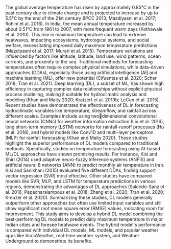 The global average temperature has risen by approximately 0.85°C in the past 
century due to climate change and is projected to increase by up to 5.5°C by the 
end of the 21st century (IPCC 2013; Mazdiyasni et al. 2017; Rohini et al. 2016). 
In India, the mean annual temperature increased by about 0.51°C from 1961 to 
2007, with more frequent warm days (Kothawale et al. 2010). This rise in 
maximum temperature can lead to extreme heatwaves, impacting ecosystems, 
hydrological systems, and social welfare, necessitating improved daily 
maximum temperature predictions (Mazdiyasni et al. 2017; Murari et al. 2015). 
Temperature variations are influenced by factors like altitude, latitude, land use, 
wind patterns, ocean currents, and proximity to the sea. Traditional methods for 
forecasting temperatures often require complex physical simulations, while 
data-driven approaches (DDAs), especially those using artificial intelligence 
(AI) and machine learning (ML), offer new potential (Cifuentes et al. 2020; 
Scher 2018; Tran et al. 2021).
Deep learning (DL), a subset of ML, has shown high efficiency in capturing 
complex data relationships without explicit physical process modeling, making 
it suitable for hydroclimatic analysis and modeling (Khan and Maity 2020; 
Kratzert et al. 2019b; LeCun et al. 2015). Recent studies have demonstrated the 
effectiveness of DL in forecasting hydroclimatic variables like temperature, 
streamflow, and rainfall across different scales. Examples include using twodimensional convolutional neural networks (CNNs) for weather information 
extraction (Liu et al. 2016), long short-term memory (LSTM) networks for 
rainfall-runoff processes (Hu et al. 2018), and hybrid models like Conv1D and 
multi-layer perceptron (MLP) for rainfall forecasting (Khan and Maity 2020). 
These studies highlight the superior performance of DL models compared to 
traditional methods.
Specifically, studies on temperature forecasting using AI-based ML/DL 
approaches have shown promising results. For instance, Kisi and Shiri (2014) 
used adaptive neuro-fuzzy inference systems (ANFIS) and artificial neural 
8
networks (ANN) to predict monthly air temperature in Iran. Kisi and Sanikhani 
(2015) evaluated five different DDAs, finding support vector regression (SVR) 
most effective. Other studies have compared models like SVR, MLP, and 
LSTM for temperature predictions in various regions, demonstrating the 
advantages of DL approaches (Salcedo-Sanz et al. 2016; Papacharalampous et 
al. 2018; Zhang et al. 2020; Tran et al. 2020; Kreuzer et al. 2020).
Summarizing these studies, DL models generally outperform other approaches 
but often use limited input variables and still show significant root mean square 
error (RMSE) values, indicating room for improvement. This study aims to 
develop a hybrid DL model combining the best-performing DL models to 
predict daily maximum temperature in major Indian cities and foresee heatwave 
events. The hybrid model's performance is compared with individual DL 
models, ML models, and popular weather apps like AccuWeather, real-time 
weather system, and Weather Underground to demonstrate its benefits.
